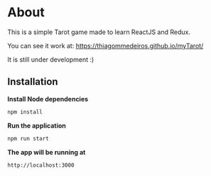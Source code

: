 # About
This is a simple Tarot game made to learn ReactJS and Redux.

You can see it work at: https://thiagommedeiros.github.io/myTarot/

It is still under development :)

## Installation

**Install Node dependencies**
```sh
npm install
```

**Run the application**
```sh
npm run start
```

**The app will be running at**
```sh
http://localhost:3000
```
